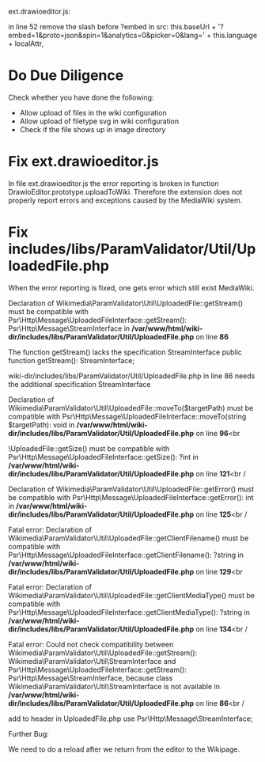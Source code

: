 


ext.drawioeditor.js:

in line 52 remove the slash before ?embed in src: this.baseUrl + '?embed=1&proto=json&spin=1&analytics=0&picker=0&lang=' + this.language + localAttr,




# Do Due Diligence

Check whether you have done the following:
* Allow upload of files in the wiki configuration
* Allow upload of filetype svg in wiki configuration
* Check if the file shows up in image directory

# Fix ext.drawioeditor.js

In file ext.drawioeditor.js the error reporting is broken in function DrawioEditor.prototype.uploadToWiki. Therefore
the extension does not properly report errors and exceptions caused by the MediaWiki system.

# Fix includes/libs/ParamValidator/Util/UploadedFile.php

When the error reporting is fixed, one gets error which still exist MediaWiki.



Declaration of Wikimedia\ParamValidator\Util\UploadedFile::getStream() must be compatible with Psr\Http\Message\UploadedFileInterface::getStream(): 
Psr\Http\Message\StreamInterface in <b>/var/www/html/wiki-dir/includes/libs/ParamValidator/Util/UploadedFile.php</b> on line <b>86</b><br />

The function getStream() lacks the specification StreamInterface public function getStream(): StreamInterface;

wiki-dir/includes/libs/ParamValidator/Util/UploadedFile.php in line 86 needs the additional specification StreamInterface


Declaration of Wikimedia\\ParamValidator\\Util\\UploadedFile::moveTo($targetPath) must be compatible with Psr\\Http\\Message\\UploadedFileInterface::moveTo(string $targetPath): void in <b>/var/www/html/wiki-dir/includes/libs/ParamValidator/Util/UploadedFile.php</b> on line <b>96</b><br 



\UploadedFile::getSize() must be compatible with Psr\\Http\\Message\\UploadedFileInterface::getSize(): ?int in <b>/var/www/html/wiki-dir/includes/libs/ParamValidator/Util/UploadedFile.php</b> on line <b>121</b><br /


 Declaration of Wikimedia\\ParamValidator\\Util\\UploadedFile::getError() must be compatible with Psr\\Http\\Message\\UploadedFileInterface::getError(): int in <b>/var/www/html/wiki-dir/includes/libs/ParamValidator/Util/UploadedFile.php</b> on line <b>125</b><br /


Fatal error</b>:  Declaration of Wikimedia\\ParamValidator\\Util\\UploadedFile::getClientFilename() must be compatible with Psr\\Http\\Message\\UploadedFileInterface::getClientFilename(): ?string in <b>/var/www/html/wiki-dir/includes/libs/ParamValidator/Util/UploadedFile.php</b> on line <b>129</b><br 



Fatal error</b>:  Declaration of Wikimedia\\ParamValidator\\Util\\UploadedFile::getClientMediaType() must be compatible with Psr\\Http\\Message\\UploadedFileInterface::getClientMediaType(): ?string in <b>/var/www/html/wiki-dir/includes/libs/ParamValidator/Util/UploadedFile.php</b> on line <b>134</b><br /


Fatal error</b>:  Could not check compatibility between Wikimedia\\ParamValidator\\Util\\UploadedFile::getStream(): Wikimedia\\ParamValidator\\Util\\StreamInterface and Psr\\Http\\Message\\UploadedFileInterface::getStream(): Psr\\Http\\Message\\StreamInterface, because class Wikimedia\\ParamValidator\\Util\\StreamInterface is not available in <b>/var/www/html/wiki-dir/includes/libs/ParamValidator/Util/UploadedFile.php</b> on line <b>86</b><br /

add to header in UploadedFile.php
use Psr\Http\Message\StreamInterface;





Further Bug:

We need to do a reload after we return from the editor to the Wikipage.